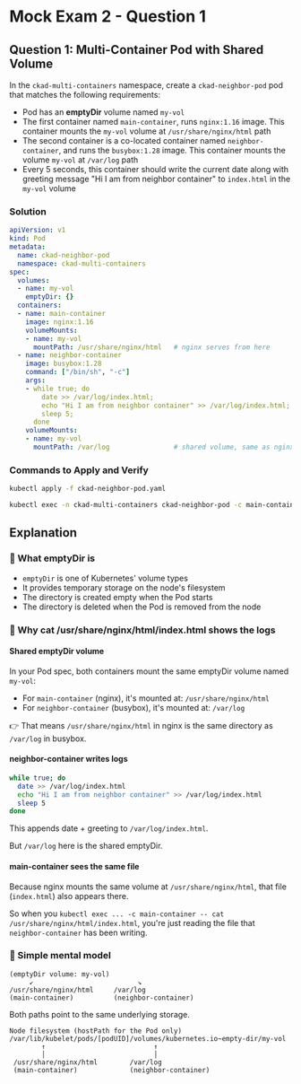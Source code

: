 # Mock Exam 2 - Question 1

## Question 1: Multi-Container Pod with Shared Volume

In the `ckad-multi-containers` namespace, create a `ckad-neighbor-pod` pod that matches the following requirements:

- Pod has an **emptyDir** volume named `my-vol`
- The first container named `main-container`, runs `nginx:1.16` image. This container mounts the `my-vol` volume at `/usr/share/nginx/html` path
- The second container is a co-located container named `neighbor-container`, and runs the `busybox:1.28` image. This container mounts the volume `my-vol` at `/var/log` path
- Every 5 seconds, this container should write the current date along with greeting message "Hi I am from neighbor container" to `index.html` in the `my-vol` volume

### Solution

```yaml
apiVersion: v1
kind: Pod
metadata:
  name: ckad-neighbor-pod
  namespace: ckad-multi-containers
spec:
  volumes:
  - name: my-vol
    emptyDir: {}
  containers:
  - name: main-container
    image: nginx:1.16
    volumeMounts:
    - name: my-vol
      mountPath: /usr/share/nginx/html   # nginx serves from here
  - name: neighbor-container
    image: busybox:1.28
    command: ["/bin/sh", "-c"]
    args:
    - while true; do
        date >> /var/log/index.html;
        echo "Hi I am from neighbor container" >> /var/log/index.html;
        sleep 5;
      done
    volumeMounts:
    - name: my-vol
      mountPath: /var/log                # shared volume, same as nginx
```

### Commands to Apply and Verify

```bash
kubectl apply -f ckad-neighbor-pod.yaml
```

```bash
kubectl exec -n ckad-multi-containers ckad-neighbor-pod -c main-container -- cat /usr/share/nginx/html/index.html
```

## Explanation

### 🔹 What emptyDir is

- `emptyDir` is one of Kubernetes' volume types
- It provides temporary storage on the node's filesystem
- The directory is created empty when the Pod starts
- The directory is deleted when the Pod is removed from the node

### 🔹 Why cat /usr/share/nginx/html/index.html shows the logs

#### Shared emptyDir volume

In your Pod spec, both containers mount the same emptyDir volume named `my-vol`:

- For `main-container` (nginx), it's mounted at: `/usr/share/nginx/html`
- For `neighbor-container` (busybox), it's mounted at: `/var/log`

👉 That means `/usr/share/nginx/html` in nginx is the same directory as `/var/log` in busybox.

#### neighbor-container writes logs

```bash
while true; do
  date >> /var/log/index.html
  echo "Hi I am from neighbor container" >> /var/log/index.html
  sleep 5
done
```

This appends date + greeting to `/var/log/index.html`.

But `/var/log` here is the shared emptyDir.

#### main-container sees the same file

Because nginx mounts the same volume at `/usr/share/nginx/html`, that file (`index.html`) also appears there.

So when you `kubectl exec ... -c main-container -- cat /usr/share/nginx/html/index.html`, you're just reading the file that `neighbor-container` has been writing.

### 🔹 Simple mental model

```
(emptyDir volume: my-vol)
     ↙                          ↘
/usr/share/nginx/html     /var/log
(main-container)          (neighbor-container)
```

Both paths point to the same underlying storage.

```
Node filesystem (hostPath for the Pod only)
/var/lib/kubelet/pods/[podUID]/volumes/kubernetes.io~empty-dir/my-vol
        ↑                           ↑
        │                           │
 /usr/share/nginx/html        /var/log
 (main-container)             (neighbor-container)
```
